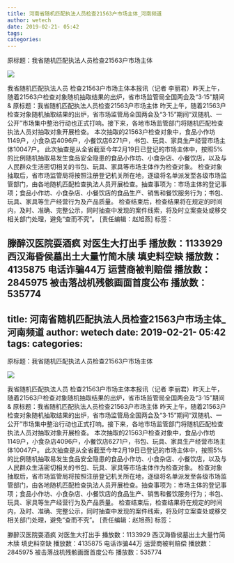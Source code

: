```yaml
---
title: 河南省随机匹配执法人员检查21563户市场主体_河南频道
author: wetech
date: 2019-02-21- 05:42
tags: 
categories: 
---
```

原标题：我省随机匹配执法人员检查21563户市场主体
<!-- more -->
                
<img align="center" border="0" src="http://p2.ifengimg.com/a/2016/0810/204c433878d5cf9size1_w16_h16.png" />
                
            
我省随机匹配执法人员 检查21563户市场主体本报讯（记者 李丽君）昨天上午，随着21563户检查对象随机抽取结果的出炉，省市场监管局全国两会及“3·15”期间&
原标题：我省随机匹配执法人员检查21563户市场主体
昨天上午，随着21563户检查对象随机抽取结果的出炉，省市场监管局全国两会及“3·15”期间“双随机、一公开”市场集中整治行动也正式打响。接下来，各地市场监管部门将随机匹配检查执法人员对抽取对象开展检查。
本次抽取的21563户检查对象中，食品小作坊1149户，小食杂店4096户，小餐饮店6271户，书包、玩具、家具生产经营市场主体10047户。
此次抽查是从全省截至今年2月19日已登记的市场主体中，按照5%的比例随机抽取易发生食品安全隐患的食品小作坊、小食杂店、小餐饮店，以及与人民群众生活密切相关的书包、玩具、家具等市场主体作为检查对象。
检查对象抽取后，省市场监管局将按照注册登记机关所在地，逐级将名单派发至各级市场监管部门，由各地随机匹配检查执法人员开展检查。抽查事项为：市场主体的登记事项；食品小作坊、小食杂店、小餐饮店的食品生产、销售和餐饮服务行为；书包、玩具、家具等生产经营行为及产品质量。
检查结束后，检查结果将在规定的时间内，及时、准确、完整公示，同时抽查中发现的案件线索，将及时立案查处或移交相关部门处理，避免“查而不究”。
[责任编辑：赵旭燕]
标签：
 
             
滕醉汉医院耍酒疯 对医生大打出手
播放数：1133929
西汉海昏侯墓出土大量竹简木牍 填史料空缺
播放数：4135875
电话诈骗44万 运营商被判赔偿
播放数：2845975
被击落战机残骸画面首度公布
播放数：535774
---
title: 河南省随机匹配执法人员检查21563户市场主体_河南频道
author: wetech
date: 2019-02-21- 05:42
tags: 
categories: 
---
原标题：我省随机匹配执法人员检查21563户市场主体
<!-- more -->
                
<img align="center" border="0" src="http://p2.ifengimg.com/a/2016/0810/204c433878d5cf9size1_w16_h16.png" />
                
            
我省随机匹配执法人员 检查21563户市场主体本报讯（记者 李丽君）昨天上午，随着21563户检查对象随机抽取结果的出炉，省市场监管局全国两会及“3·15”期间&
原标题：我省随机匹配执法人员检查21563户市场主体
昨天上午，随着21563户检查对象随机抽取结果的出炉，省市场监管局全国两会及“3·15”期间“双随机、一公开”市场集中整治行动也正式打响。接下来，各地市场监管部门将随机匹配检查执法人员对抽取对象开展检查。
本次抽取的21563户检查对象中，食品小作坊1149户，小食杂店4096户，小餐饮店6271户，书包、玩具、家具生产经营市场主体10047户。
此次抽查是从全省截至今年2月19日已登记的市场主体中，按照5%的比例随机抽取易发生食品安全隐患的食品小作坊、小食杂店、小餐饮店，以及与人民群众生活密切相关的书包、玩具、家具等市场主体作为检查对象。
检查对象抽取后，省市场监管局将按照注册登记机关所在地，逐级将名单派发至各级市场监管部门，由各地随机匹配检查执法人员开展检查。抽查事项为：市场主体的登记事项；食品小作坊、小食杂店、小餐饮店的食品生产、销售和餐饮服务行为；书包、玩具、家具等生产经营行为及产品质量。
检查结束后，检查结果将在规定的时间内，及时、准确、完整公示，同时抽查中发现的案件线索，将及时立案查处或移交相关部门处理，避免“查而不究”。
[责任编辑：赵旭燕]
标签：
 
             
滕醉汉医院耍酒疯 对医生大打出手
播放数：1133929
西汉海昏侯墓出土大量竹简木牍 填史料空缺
播放数：4135875
电话诈骗44万 运营商被判赔偿
播放数：2845975
被击落战机残骸画面首度公布
播放数：535774
